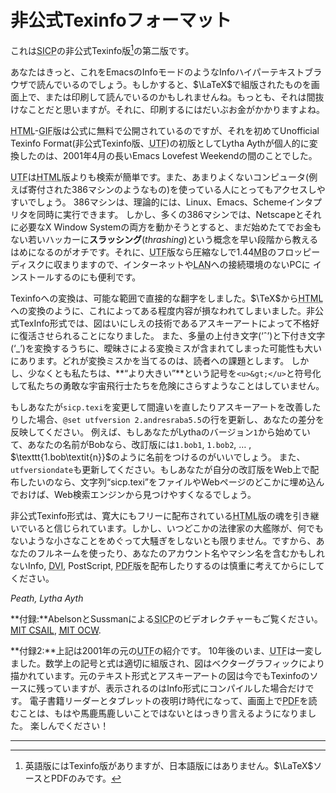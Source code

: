 # 非公式Texinfoフォーマット

これは<abbr title="Structure and Interpretation of Computer Programs">SICP</abbr>の非公式Texinfo版[^訳注1]の第二版です。

あなたはきっと、これをEmacsのInfoモードのようなInfoハイパーテキストブラウザで読んでいるのでしょう。もしかすると、$\LaTeX$で組版されたものを画面上で、または印刷して読んでいるのかもしれませんね。もっとも、それは間抜けなことだと思いますが。それに、印刷するにはだいぶお金がかかりますよね。

<abbr title="HyperText Markup Language">HTML</abbr>-<abbr title="Graphics Interchange Format">GIF</abbr>版は公式に無料で公開されているのですが、それを初めてUnofficial Texinfo Format(非公式Texinfo版、<abbr title="Unofficial Texinfo Format">UTF</abbr>)の初版としてLytha Aythが個人的に変換したのは、2001年4月の長いEmacs Lovefest Weekendの間のことでした。

<abbr title="Unofficial Texinfo Format">UTF</abbr>は<abbr title="HyperText Markup Language">HTML</abbr>版よりも検索が簡単です。また、あまりよくないコンピュータ(例えば寄付された386マシンのようなもの)を使っている人にとってもアクセスしやすいでしょう。
386マシンは、理論的には、Linux、Emacs、Schemeインタプリタを同時に実行できます。
しかし、多くの386マシンでは、Netscapeとそれに必要なX Window Systemの両方を動かそうとすると、まだ始めたてでお金もない若いハッカーに**スラッシング**(_thrashing_)という概念を早い段階から教えるはめになるのがオチです。それに、<abbr title="Unofficial Texinfo Format">UTF</abbr>版なら圧縮なしで1.44<abbr title="megabyte">MB</abbr>のフロッピーディスクに収まりますので、インターネットや<abbr title="Local Area Network">LAN</abbr>への接続環境のないPCに
インストールするのにも便利です。

Texinfoへの変換は、可能な範囲で直接的な翻字をしました。$\TeX$から<abbr title="HyperText Markup Language">HTML</abbr>への変換のように、これによってある程度内容が損なわれてしまいました。非公式TexInfo形式では、図はいにしえの技術であるアスキーアートによって不格好に復活させられることになりました。
また、多量の上付き文字(‘ˆ’)と下付き文字(‘_’)を変換するうちに、曖昧さによる変換ミスが含まれてしまった可能性も大いにあります。どれが変換ミスかを当てるのは、読者への課題とします。
しかし、少なくとも私たちは、**“より大きい”**という記号を$\texttt{<u>\&gt;</u>}$と符号化して私たちの勇敢な宇宙飛行士たちを危険にさらすようなことはしていません。

もしあなたが$\texttt{sicp.texi}$を変更して間違いを直したりアスキーアートを改善したりした場合、$\texttt{@set utfversion 2.andresraba5.5}$の行を更新し、あなたの差分を反映してください。
例えば、もしあなたがLythaのバージョン$\texttt{1}$から始めていて、あなたの名前がBobなら、改訂版には$\texttt{1.bob1}$, $\texttt{1.bob2}$, $\dots$ , $\texttt{1.bob\textit{n}}$のように名前をつけるのがいいでしょう。
また、$\texttt{utfversiondate}$も更新してください。もしあなたが自分の改訂版をWeb上で配布したいのなら、文字列“sicp.texi”をファイルやWebページのどこかに埋め込んでおけば、Web検索エンジンから見つけやすくなるでしょう。

非公式Texinfo形式は、寛大にもフリーに配布されている<abbr title="HyperText Markup Language">HTML</abbr>版の魂を引き継いでいると信じられています。しかし、いつどこかの法律家の大艦隊が、何でもないような小さなことをめぐって大騒ぎをしないとも限りません。ですから、あなたのフルネームを使ったり、あなたのアカウント名やマシン名を含むかもしれないInfo, <abbr title="device-independent file format">DVI</abbr>, PostScript, <abbr title="Portable Document Format">PDF</abbr>版を配布したりするのは慎重に考えてからにしてください。

_Peath, Lytha Ayth_

**付録:**AbelsonとSussmanによる<abbr title="Structure and Interpretation of Computer Programs">SICP</abbr>のビデオレクチャーもご覧ください。
[<abbr title="Massachusetts Institute of Technology Computer Science and Artificial Intelligence Laboratory">MIT CSAIL</abbr>](http://groups.csail.mit.edu/mac/classes/6.001/abelson-sussman-lectures/), [<abbr title="Massachusetts Institute of Technology OpenCourseWare">MIT OCW</abbr>](http://ocw.mit.edu/courses/electrical-engineering-and-computer-science/6-001-structure-and-interpretation-of-computer-programs-spring-2005/video-lectures/).

**付録2:**上記は2001年の元の<abbr title="Unofficial Texinfo Format">UTF</abbr>の紹介です。
10年後のいま、<abbr title="Unofficial Texinfo Format">UTF</abbr>は一変しました。数学上の記号と式は適切に組版され、図はベクターグラフィックにより描かれています。元のテキスト形式とアスキーアートの図は今でもTexinfoのソースに残っていますが、表示されるのはInfo形式にコンパイルした場合だけです。
電子書籍リーダーとタブレットの夜明け時代になって、画面上で<abbr title="Portable Document Format">PDF</abbr>を読むことは、もはや馬鹿馬鹿しいことではないとはっきり言えるようになりました。
楽しんでください！

---

[^訳注1]: 英語版にはTexinfo版がありますが、日本語版にはありません。$\LaTeX$ソースとPDFのみです。